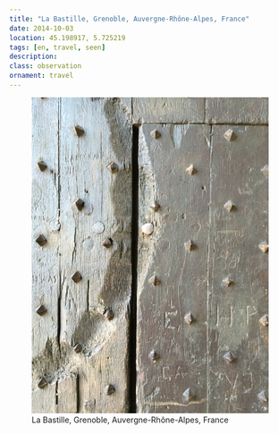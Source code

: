 ```yaml
---
title: "La Bastille, ‎⁨Grenoble⁩, ⁨Auvergne-Rhône-Alpes⁩, ⁨France⁩"
date: 2014-10-03
location: 45.198917, 5.725219
tags: [en, travel, seen]
description: 
class: observation
ornament: travel
---
```


<figure>
  <img src="/assets/img/2014-10-03-la-bastille-grenoble-auvergne-rh-ne-alpes-france.jpeg" alt="La Bastille, ‎⁨Grenoble⁩, ⁨Auvergne-Rhône-Alpes⁩, ⁨France⁩">
  <figcaption>La Bastille, ‎⁨Grenoble⁩, ⁨Auvergne-Rhône-Alpes⁩, ⁨France⁩</figcaption>
</figure>
